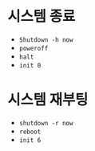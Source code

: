 # 시스템 종료
* `Shutdown -h now`
* `poweroff`
* `halt`
* `init 0`

# 시스템 재부팅
* `shutdown -r now`
* `reboot`
* `init 6`
